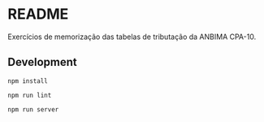 # README

Exercícios de memorização das tabelas de tributação da ANBIMA CPA-10.

## Development

```
npm install

npm run lint

npm run server
```
